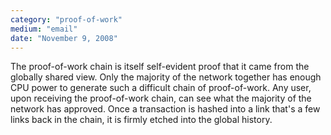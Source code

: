 ```yaml
---
category: "proof-of-work"
medium: "email"
date: "November 9, 2008"
---
```

The proof-of-work chain is itself self-evident proof that it came from the globally shared view. Only the majority of the network together has enough CPU power to generate such a difficult chain of proof-of-work. Any user, upon receiving the proof-of-work chain, can see what the majority of the network has approved. Once a transaction is hashed into a link that's a few links back in the chain, it is firmly etched into the global history.